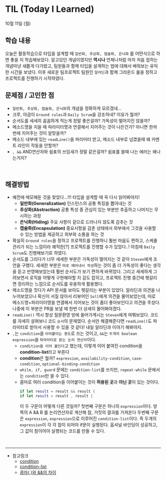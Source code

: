 # TIL (Today I Learned)

10월 11일 (월)

## 학습 내용
오늘은 활동학습으로 타입을 설계할 때 `일반화, 추상화, 캡슐화, 은닉화` 를 어떤식으로 하면 좋을 지 학습해보았다. 알고있던 개념이였지만 **역시나** 언제나처럼 마치 처음 접하는 개념마냥 새롭게 다가왔고, 팀원들과 함께 타입을 설계하는 법에 대해서 배워보는 유익한 시간을 보냈다. 이후 새로운 팀프로젝트 팀원인 `알라딘`과 함께 그라운드 룰을 정하고 프로젝트를 진행하기 시작하였다.
 
## 문제점 / 고민한 점
- `일반화, 추상화, 캡슐화, 은닉화`의 개념을 정확하게 모르겠네...
- 크루, 야곰이 `Ground rules`과 `Daily Scrum`을 강조하네? 이유가 뭘까?
- 순서도를 세세히 꼼꼼하게 적는게 정말 좋은걸까? 가독성이 떨어지진 않을까?
- 메소드명을 지을 때 파라미터명과 연결해서 지어주는 것이 나은건가? 아니면 한꺼번에 지어주는 것이 알맞을까?
- 메소드 내부에 있는 `readLine()`을 파라미터 받고, 메소드 내부로 넘겼을때 왜 커멘트 라인이 작동을 안할까?
- ` , && ` AND연산자와 쉼표의 쓰임새가 정말 같은걸까? 쉼표를 쓸때 나는 에러는 왜나는거지?
    
&nbsp;

## 해결방법
- 예전에 메모해둔 것을 찾았다...!!! 타입을 설계할 때 꼭 다시 읽어봐야지!
    - **일반화(Generalization)** 인스턴스의 공통 특징을 뽑아내는 것
    - **추상화(Abstraction)** 공통 특성 중 관심이 있는 부분만 추출하고 나머지는 무시하는 과정
    - **은닉화(Hiding)** 주요 사항이 겉으로 드러나지 않도록 감추는 것
    - **캡슐화(Encapsulation)** 중요사항을 감춘 상태에서 외부에서 그것을 사용할 수 있는 방법을 제공하고 외부와 소통을 하는 것
- 확실히 `Ground rules`을 정하고 프로젝트를 진행하니 훨씬 마음도 편하고, 스케줄 관리가 되는 느낌이라 쾌적한[?] 프로젝트를 진행할 수가 있었다..! 아침에 `Daily Scrum`도 진행해보기로 하였다.
- 순서도를 그리다가 너무 세세한 부분은 가독성이 떨어지는 것 같아 `Steven`에게 조언을 구했다. 세세한 부분은 `따로 떼어내서 작성`하는 것이 좀 더 가독성이 좋다는 생각을 듣고 반영해보았는데 훨씬 순서도가 보기 편하게 바뀌었다. 그리고 세세하게 그려보면서 로직을 어떻게 구현해야할 지 감도 잡히고, 프로젝트 진행 중간에 헷갈리면 정리하는 느낌으로 순서도를 유용하게 활용했다.
- 메소드명을 짓다가 API 문서를 보아도 헷갈리는 부분이 있었다. 알라딘과 의견을 나누어보았으나 확신이 서질 않아서 리뷰어인 `Soll`에게 의견을 물어보았는데, 따로 메소드명+파라미터명을 연결해서 지어보는 것이 좀더 좋아보인다고 의견을 주셨다. 나중에 이 부분은 PR을 보낼 때 한번 더 상세히 물어봐야겠다.
- `readLine()` 역시 항상 질문환영 방에 들어가계시는 `Steven`에게 여쭤보았다. 코드를 자세히 살펴보니 코드 `순서`의 문제였다. 순서만 해결해준다면 `readLine()`도 파라미터로 받아서 사용할 수 있을 것 같다! 내일 알라딘과 이야기 해봐야지.
- `,`는 `condition`을 `이어붙이는 용도`로 쓰는 것이고, `&&`는 `두개의 boolean expression`을 `파라미터로 받는 논리 연산자`이다.
    - `condition을 이어 붙인다`고 했는데, 이렇게 이어 붙여진 condition을 **condition-list**라고 부른다
    - **condition**은 뭘까?
    `expression`, `availability-condition`, `case-condition`, `optional-binding-condition`
    - `while, if, guard` 문에는 `condition-list`를 쓰지만, `repeat-while` 문에서는 `condition`만 쓸 수 있다.
    - 콤마로 여러 condition을 이어붙이는 것이 **허용된 곳**과 **아닌 곳**이 있는 것이다. 
        ```swift
        if let result = result && result {
        if let result = result , result {
        ```
        이 두 구문이 어떻게 다른 것일까?
        첫번째 구문은 하나의 `expression`이다. 양쪽의 A && B 를 논리연산자로 계산해 참, 거짓의 결과를 가져온다
        두번째 구문은 `expression`, `expression`으로 이루어진 `condition-list`이다. 즉 두개의 `expression`이 각 각 참이 되어야 if문이 실행된다. 옵셔널 바인딩이 성공하고, 그 값이 참이어야 실행되는 코드를 만들 수 있다.


&nbsp;

---

- 참고링크
    - [condition](https://docs.swift.org/swift-book/ReferenceManual/Statements.html#grammar_condition)
    - [condition-list](https://docs.swift.org/swift-book/ReferenceManual/Statements.html#grammar_condition-list)
    - [콤마(,)와 &&의 차이](https://soojin.ro/blog/swift-comma-vs-and-operator)
